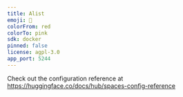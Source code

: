 ```yaml
---
title: Alist
emoji: 🦀
colorFrom: red
colorTo: pink
sdk: docker
pinned: false
license: agpl-3.0
app_port: 5244
---
```


Check out the configuration reference at https://huggingface.co/docs/hub/spaces-config-reference
